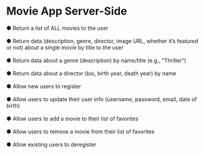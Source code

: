 # Movie App Server-Side
● Return a list of ALL movies to the user
<br /><br />
● Return data (description, genre, director, image URL, whether it’s featured or not) about a single movie by title to the user
<br /><br />
● Return data about a genre (description) by name/title (e.g., “Thriller”)
<br /><br />
● Return data about a director (bio, birth year, death year) by name
<br /><br />
● Allow new users to register
<br /><br />
● Allow users to update their user info (username, password, email, date of birth)
<br /><br />
● Allow users to add a movie to their list of favorites
<br /><br />
● Allow users to remove a movie from their list of favorites
<br /><br />
● Allow existing users to deregister
 
